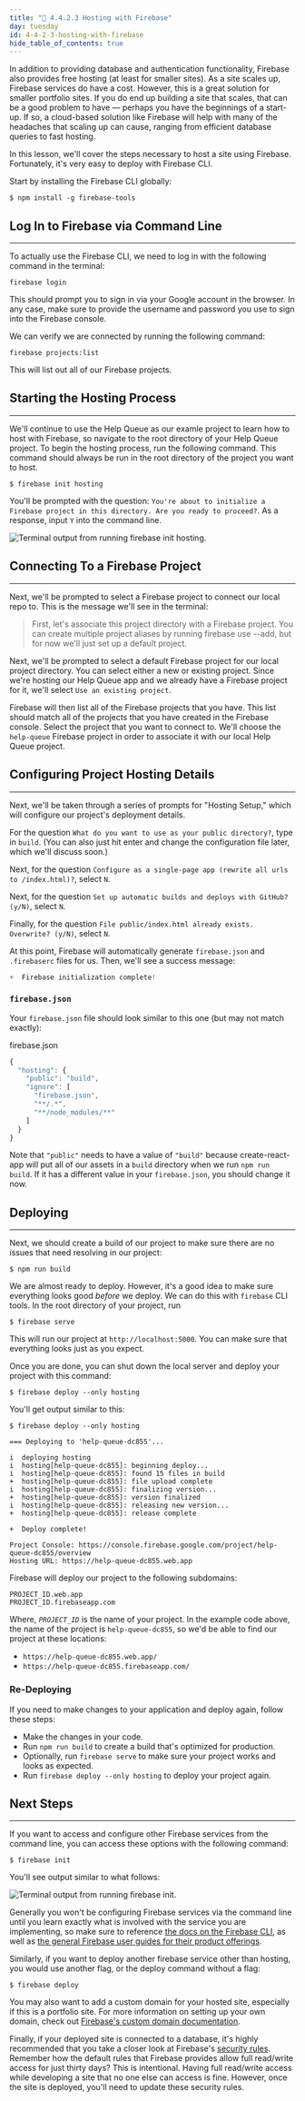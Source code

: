 ```yaml
---
title: "📓 4.4.2.3 Hosting with Firebase"
day: tuesday
id: 4-4-2-3-hosting-with-firebase
hide_table_of_contents: true
---
```


In addition to providing database and authentication functionality, Firebase also provides free hosting (at least for smaller sites). As a site scales up, Firebase services do have a cost. However, this is a great solution for smaller portfolio sites. If you do end up building a site that scales, that can be a good problem to have — perhaps you have the beginnings of a start-up. If so, a cloud-based solution like Firebase will help with many of the headaches that scaling up can cause, ranging from efficient database queries to fast hosting.

In this lesson, we'll cover the steps necessary to host a site using Firebase. Fortunately, it's very easy to deploy with Firebase CLI. 

Start by installing the Firebase CLI globally:

```
$ npm install -g firebase-tools
```

## Log In to Firebase via Command Line
---

To actually use the Firebase CLI, we need to log in with the following command in the terminal:

```
firebase login
```

This should prompt you to sign in via your Google account in the browser. In any case, make sure to provide the username and password you use to sign into the Firebase console.

We can verify we are connected by running the following command:

```
firebase projects:list
```

This will list out all of our Firebase projects.

## Starting the Hosting Process
---

We'll continue to use the Help Queue as our examle project to learn how to host with Firebase, so navigate to the root directory of your Help Queue project. To begin the hosting process, run the following command. This command should always be run in the root directory of the project you want to host.

```
$ firebase init hosting
```

You'll be prompted with the question: `You're about to initialize a Firebase project in this directory. Are you ready to proceed?`. As a response, input `Y` into the command line.

![Terminal output from running `firebase init hosting`.](https://learnhowtoprogram.s3.us-west-2.amazonaws.com/React/Week-4-React-2020/firebase-init-hosting.png)

## Connecting To a Firebase Project
---

Next, we'll be prompted to select a Firebase project to connect our local repo to. This is the message we'll see in the terminal:

> First, let's associate this project directory with a Firebase project. 
You can create multiple project aliases by running firebase use --add, 
but for now we'll just set up a default project.

Next, we'll be prompted to select a default Firebase project for our local project directory. You can select either a new or existing project. Since we're hosting our Help Queue app and we already have a Firebase project for it, we'll select `Use an existing project`.

Firebase will then list all of the Firebase projects that you have. This list should match all of the projects that you have created in the Firebase console. Select the project that you want to connect to. We'll choose the `help-queue` Firebase project in order to associate it with our local Help Queue project.

## Configuring Project Hosting Details
---

Next, we'll be taken through a series of prompts for "Hosting Setup," which will configure our project's deployment details. 

For the question `What do you want to use as your public directory?`, type in `build`. (You can also just hit enter and change the configuration file later, which we'll discuss soon.)

Next, for the question `Configure as a single-page app (rewrite all urls to /index.html)?`, select `N`.

Next, for the question `Set up automatic builds and deploys with GitHub? (y/N)`, select `N`.

Finally, for the question `File public/index.html already exists. Overwrite? (y/N)`, select `N`.

At this point, Firebase will automatically generate `firebase.json` and `.firebaserc` files for us. Then, we'll see a success message:

```js
+  Firebase initialization complete!
```

### `firebase.json`

Your `firebase.json` file should look similar to this one (but may not match exactly):

<div class="filename">firebase.json</div>

```js
{
  "hosting": {
    "public": "build",
    "ignore": [
      "firebase.json",
      "**/.*",
      "**/node_modules/**"
    ]
  }
}
```

Note that `"public"` needs to have a value of `"build"` because create-react-app will put all of our assets in a `build` directory when we run `npm run build`. If it has a different value in your `firebase.json`, you should change it now.

## Deploying
---

Next, we should create a build of our project to make sure there are no issues that need resolving in our project:

```
$ npm run build
``` 

We are almost ready to deploy. However, it's a good idea to make sure everything looks good _before_ we deploy. We can do this with `firebase` CLI tools. In the root directory of your project, run

```
$ firebase serve
```

This will run our project at `http://localhost:5000`. You can make sure that everything looks just as you expect.

Once you are done, you can shut down the local server and deploy your project with this command:

```
$ firebase deploy --only hosting
```

You'll get output similar to this:

```
$ firebase deploy --only hosting

=== Deploying to 'help-queue-dc855'...

i  deploying hosting
i  hosting[help-queue-dc855]: beginning deploy...
i  hosting[help-queue-dc855]: found 15 files in build
+  hosting[help-queue-dc855]: file upload complete
i  hosting[help-queue-dc855]: finalizing version...
+  hosting[help-queue-dc855]: version finalized
i  hosting[help-queue-dc855]: releasing new version...
+  hosting[help-queue-dc855]: release complete

+  Deploy complete!

Project Console: https://console.firebase.google.com/project/help-queue-dc855/overview
Hosting URL: https://help-queue-dc855.web.app
```

Firebase will deploy our project to the following subdomains:

```
PROJECT_ID.web.app
PROJECT_ID.firebaseapp.com
```

Where, *`PROJECT_ID`* is the name of your project. In the example code above, the name of the project is `help-queue-dc855`, so we'd be able to find our project at these locations:

* `https://help-queue-dc855.web.app/`
* `https://help-queue-dc855.firebaseapp.com/`

### Re-Deploying

If you need to make changes to your application and deploy again, follow these steps:

* Make the changes in your code.
* Run `npm run build` to create a build that's optimized for production.
* Optionally, run `firebase serve` to make sure your project works and looks as expected.
* Run `firebase deploy --only hosting` to deploy your project again.

## Next Steps
---

If you want to access and configure other Firebase services from the command line, you can access these options with the following command:

```
$ firebase init
```

You'll see output similar to what follows:

![Terminal output from running `firebase init`.](https://learnhowtoprogram.s3.us-west-2.amazonaws.com/React/Week-4-React-2020/firebase-init.png)

Generally you won't be configuring Firebase services via the command line until you learn exactly what is involved with the service you are implementing, so make sure to reference [the docs on the Firebase CLI](https://firebase.google.com/docs/cli), as well as [the general Firebase user guides for their product offerings](https://firebase.google.com/docs/build).

Similarly, if you want to deploy another firebase service other than hosting, you would use another flag, or the deploy command without a flag:

```
$ firebase deploy
```

You may also want to add a custom domain for your hosted site, especially if this is a portfolio site. For more information on setting up your own domain, check out [Firebase's custom domain documentation](https://firebase.google.com/docs/hosting/custom-domain).

Finally, if your deployed site is connected to a database, it's highly recommended that you take a closer look at Firebase's [security rules](https://firebase.google.com/docs/rules). Remember how the default rules that Firebase provides allow full read/write access for just thirty days? This is intentional. Having full read/write access while developing a site that no one else can access is fine. However, once the site is deployed, you'll need to update these security rules. 
